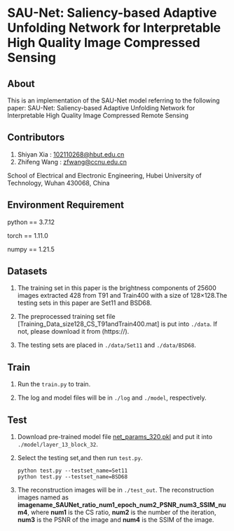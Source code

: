 # SAU-Net: Saliency-based Adaptive Unfolding Network for Interpretable High Quality Image Compressed Sensing

## About 
This is an implementation of the SAU-Net model referring to the following paper: SAU-Net: Saliency-based Adaptive Unfolding Network for Interpretable High Quality Image Compressed Remote Sensing

## Contributors
1. Shiyan Xia : 102110268@hbut.edu.cn
2. Zhifeng Wang : zfwang@ccnu.edu.cn</br>

School of Electrical and Electronic Engineering, Hubei University of Technology, Wuhan 430068, China

## Environment Requirement
python == 3.7.12</br>

torch == 1.11.0</br>

numpy == 1.21.5</br>

## Datasets
1. The training set in this paper is the brightness components of 25600 images extracted 428 from T91 and Train400 with a size of 128×128.The testing sets in this paper are Set11 and BSD68.

2. The preprocessed training set file [Training_Data_size128_CS_T91andTrain400.mat] is put into `./data`. If not, please download it from (https://).

3. The testing sets are placed in `./data/Set11` and `./data/BSD68`. 

## Train 
1. Run the `train.py` to train.

2. The log and model files will be in `./log` and `./model`, respectively.

## Test
1. Download pre-trained model file [net_params_320.pkl](https://) and put it into `./model/layer_13_block_32`.

2. Select the testing set,and then run `test.py`.

	```shell
	python test.py --testset_name=Set11
	python test.py --testset_name=BSD68
	```
	
3. The reconstruction images will be in `./test_out`.
   The reconstruction images named as **imagename_SAUNet_ratio_num1_epoch_num2_PSNR_num3_SSIM_num4**,
   where **num1** is the CS ratio, **num2** is the number of the iteration, **num3** is the PSNR of the image and  **num4** is the SSIM of the image.

